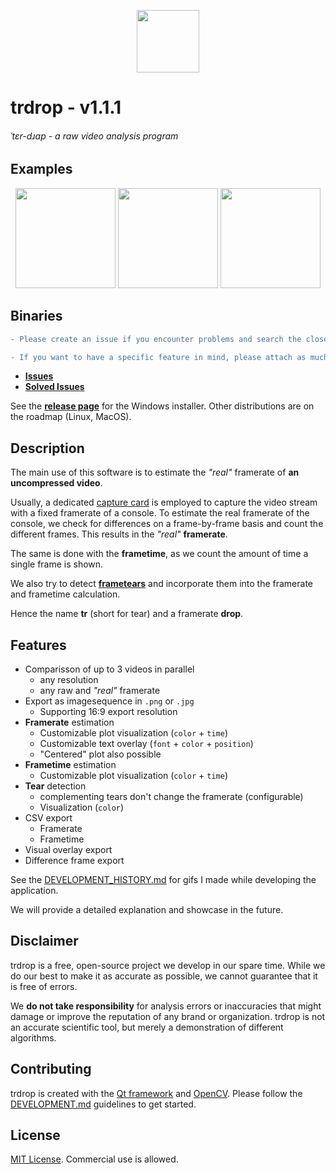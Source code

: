 
<p align="center">
    <img height="100" src="images/logos/trdrop_logo_alpha.png">
</p>

# trdrop - v1.1.1
###### ˈtɛr-dɹɑp - a raw video analysis program

## Examples

<p align="center">
    <img height="160" src="https://github.com/cirquit/trdrop/raw/ef4462994df90fdc3b2c961a76e874a4a964a12e/images/2019-07-28-tear-visualization.gif">
    <img height="160" src="https://github.com/cirquit/trdrop/raw/ef4462994df90fdc3b2c961a76e874a4a964a12e/images/2019-07-22-plots-options.gif">
    <img height="160" src="https://github.com/cirquit/trdrop/raw/ef4462994df90fdc3b2c961a76e874a4a964a12e/images/2019-07-13-full-showcase-delta-renderering.gif">
</p>

## Binaries

```diff
- Please create an issue if you encounter problems and search the closed issues for already solved ones.

- If you want to have a specific feature in mind, please attach as much exemplary information as possible (screenshots, mockups)
```

* [**Issues**](https://github.com/cirquit/trdrop/issues?q=is%3Aopen+is%3Aissue)
* [**Solved Issues**](https://github.com/cirquit/trdrop/issues?q=is%3Aissue+is%3Aclosed)

See the [**release page**](https://github.com/cirquit/trdrop/releases) for the Windows installer. Other distributions are on the roadmap (Linux, MacOS).

## Description

The main use of this software is to estimate the *"real"* framerate of **an uncompressed video**.

Usually, a dedicated [capture card](https://en.wikipedia.org/wiki/Video_capture) is employed to capture the video stream with a fixed framerate of a console. To estimate the real framerate of the console, we check for differences on a frame-by-frame basis and count the different frames. This results in the *"real"* **framerate**.

The same is done with the **frametime**, as we count the amount of time a single frame is shown.

We also try to detect [**frametears**](https://en.wikipedia.org/wiki/Screen_tearing) and incorporate them into the framerate and frametime calculation.

Hence the name **tr** (short for tear) and a framerate **drop**.

## Features

* Comparisson of up to 3 videos in parallel
    - any resolution
    - any raw and *"real"* framerate
* Export as imagesequence in `.png` or `.jpg`
    - Supporting 16:9 export resolution
* **Framerate** estimation
    - Customizable plot visualization (`color` + `time`)
    - Customizable text overlay (`font` + `color` + `position`)
    - "Centered" plot also possible
* **Frametime** estimation
    - Customizable plot visualization (`color` + `time`)
* **Tear** detection
    - complementing tears don't change the framerate (configurable)
    - Visualization (`color`)
* CSV export
    - Framerate
    - Frametime
* Visual overlay export
* Difference frame export

See the [DEVELOPMENT_HISTORY.md](DEVELOPMENT_HISTORY.md) for gifs I made while developing the application.

We will provide a detailed explanation and showcase in the future.

## Disclaimer

trdrop is a free, open-source project we develop in our spare time. While we do our best to make it as accurate as possible, we cannot guarantee that it is free of errors.

We **do not take responsibility** for analysis errors or inaccuracies that might damage or improve the reputation of any brand or organization. trdrop is not an accurate scientific tool, but merely a demonstration of different algorithms.

## Contributing

trdrop is created with the [Qt framework](https://www.qt.io/) and [OpenCV](https://opencv.org/). Please follow the [DEVELOPMENT.md](DEVELOPMENT.md) guidelines to get started.

## License

[MIT License](https://en.wikipedia.org/wiki/MIT_License). Commercial use is allowed.